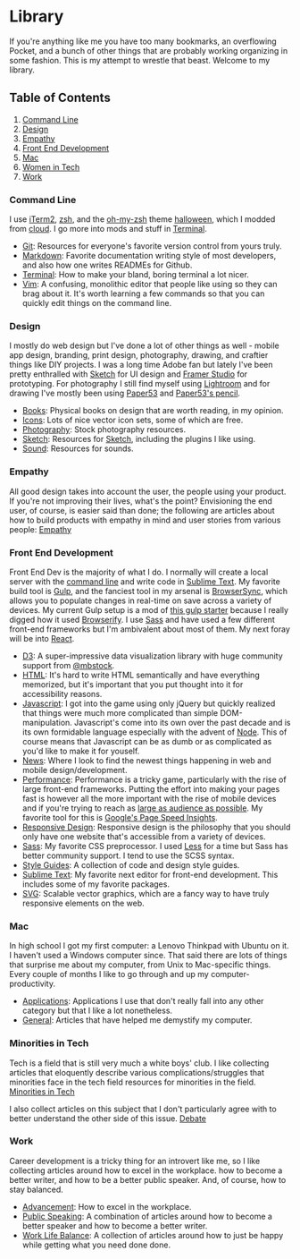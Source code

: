 # Library
If you're anything like me you have too many bookmarks, an overflowing Pocket, and a bunch of other things that are probably working organizing in some fashion. This is my attempt to wrestle that beast. Welcome to my library.

## Table of Contents
1. [Command Line](#command-line)
2. [Design](#design)
3. [Empathy](#empathy)
4. [Front End Development](#front-end-development)
5. [Mac](#mac)
6. [Women in Tech](#women-in-tech)
7. [Work](#work)

### Command Line
I use [iTerm2](http://iterm2.com/), [zsh](http://www.zsh.org/), and the [oh-my-zsh](https://github.com/robbyrussell/oh-my-zsh) theme [halloween](https://github.com/helenvholmes/dotfiles/blob/master/halloween.zsh-theme), which I modded from [cloud](https://github.com/robbyrussell/oh-my-zsh/blob/master/themes/cloud.zsh-theme). I go more into mods and stuff in [Terminal](command-line/terminal.md).

- [Git](command-line/git.md): Resources for everyone's favorite version control from yours truly.
- [Markdown](command-line/markdown.md): Favorite documentation writing style of most developers, and also how one writes READMEs for Github.
- [Terminal](command-line/terminal.md): How to make your bland, boring terminal a lot nicer.
- [Vim](command-line/vim.md): A confusing, monolithic editor that people like using so they can brag about it. It's worth learning a few commands so that you can quickly edit things on the command line.

### Design
I mostly do web design but I've done a lot of other things as well - mobile app design, branding, print design, photography, drawing, and craftier things like DIY projects. I was a long time Adobe fan but lately I've been pretty enthralled with [Sketch](http://bohemiancoding.com/sketch/) for UI design and [Framer Studio](http://framerjs.com/) for prototyping. For photography I still find myself using [Lightroom](http://www.adobe.com/products/photoshop-lightroom.html) and for drawing I've mostly been using [Paper53](https://www.fiftythree.com/paper) and [Paper53's pencil](http://www.fiftythree.com/pencil).

- [Books](design/books.md): Physical books on design that are worth reading, in my opinion.
- [Icons](design/icons.md): Lots of nice vector icon sets, some of which are free.
- [Photography](design/photos.md): Stock photography resources.
- [Sketch](design/sketch.md): Resources for [Sketch](http://bohemiancoding.com/sketch/), including the plugins I like using.
- [Sound](design/sound.md): Resources for sounds.

### Empathy
All good design takes into account the user, the people using your product. If you're not improving their lives, what's the point? Envisioning the end user, of course, is easier said than done; the following are articles about how to build products with empathy in mind and user stories from various people: [Empathy](empathy.md)

### Front End Development
Front End Dev is the majority of what I do. I normally will create a local server with the [command line](#command-line) and write code in [Sublime Text](http://www.sublimetext.com/3). My favorite build tool is [Gulp](http://gulpjs.com/), and the fanciest tool in my arsenal is [BrowserSync](http://www.browsersync.io/), which allows you to populate changes in real-time on save across a variety of devices. My current Gulp setup is a mod of [this gulp starter](https://github.com/greypants/gulp-starter) because I really digged how it used [Browserify](http://browserify.org/). I use [Sass](http://sass-lang.com/) and have used a few different front-end frameworks but I'm ambivalent about most of them. My next foray will be into [React](http://facebook.github.io/react/).

- [D3](front-end/d3.md): A super-impressive data visualization library with huge community support from [@mbstock](http://bl.ocks.org/mbostock).
- [HTML](front-end/html.md): It's hard to write HTML semantically and have everything memorized, but it's important that you put thought into it for accessibility reasons.
- [Javascript](front-end/javascript.md): I got into the game using only jQuery but quickly realized that things were much more complicated than simple DOM-manipulation. Javascript's come into its own over the past decade and is its own formidable language especially with the advent of [Node](http://nodejs.org/). This of course means that Javascript can be as dumb or as complicated as you'd like to make it for youself.
- [News](front-end/news.md): Where I look to find the newest things happening in web and mobile design/development.
- [Performance](front-end/performance.md): Performance is a tricky game, particularly with the rise of large front-end frameworks. Putting the effort into making your pages fast is however all the more important with the rise of mobile devices and if you're trying to reach as [large as audience as possible](https://twitter.com/scottjehl/status/568455416868421632). My favorite tool for this is [Google's Page Speed Insights](https://developers.google.com/speed/pagespeed/insights/).
- [Responsive Design](front-end/responsive-design.md): Responsive design is the philosophy that you should only have one website that's accessible from a variety of devices.
- [Sass](front-end/sass.md): My favorite CSS preprocessor. I used [Less](http://lesscss.org/) for a time but Sass has better community support. I tend to use the SCSS syntax.
- [Style Guides](front-end/style-guide.md): A collection of code and design style guides.
- [Sublime Text](front-end/sublime.md): My favorite next editor for front-end development. This includes some of my favorite packages.
- [SVG](front-end/svg.md): Scalable vector graphics, which are a fancy way to have truly responsive elements on the web.

### Mac
In high school I got my first computer: a Lenovo Thinkpad with Ubuntu on it. I haven't used a Windows computer since. That said there are lots of things that surprise me about my computer, from Unix to Mac-specific things. Every couple of months I like to go through and up my computer-productivity. 

- [Applications](mac/applications.md): Applications I use that don't really fall into any other category but that I like a lot nonetheless.
- [General](mac/mac.md): Articles that have helped me demystify my computer.

### Minorities in Tech
Tech is a field that is still very much a white boys' club. I like collecting articles that eloquently describe various complications/struggles that minorities face in the tech field resources for minorities in the field. [Minorities in Tech](minorities-in-tech.md)

I also collect articles on this subject that I don't particularly agree with to better understand the other side of this issue. [Debate](debate.md)

### Work
Career development is a tricky thing for an introvert like me, so I like collecting articles around how to excel in the workplace. how to become a better writer, and how to be a better public speaker. And, of course, how to stay balanced.

- [Advancement](work/advancement.md): How to excel in the workplace.
- [Public Speaking](work/public-speaking.md): A combination of articles around how to become a better speaker and how to become a better writer.
- [Work Life Balance](work/work-life-balance.md): A collection of articles around how to just be happy while getting what you need done done.
